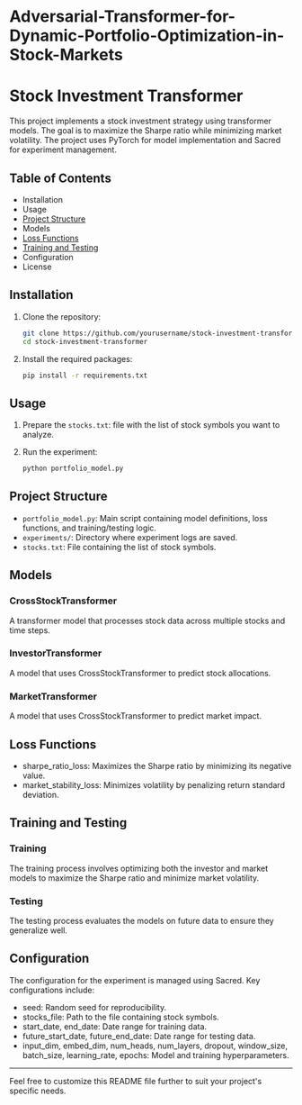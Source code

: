 # Adversarial-Transformer-for-Dynamic-Portfolio-Optimization-in-Stock-Markets

# Stock Investment Transformer

This project implements a stock investment strategy using transformer models. The goal is to maximize the Sharpe ratio while minimizing market volatility. The project uses PyTorch for model implementation and Sacred for experiment management.

## Table of Contents

- Installation
- Usage
- [Project Structure](#project-structure)
- Models
- [Loss Functions](#loss-functions)
- [Training and Testing](#training-and-testing)
- Configuration
- License

## Installation

1. Clone the repository:
    ```sh
    git clone https://github.com/yourusername/stock-investment-transformer.git
    cd stock-investment-transformer
    ```

2. Install the required packages:
    ```sh
    pip install -r requirements.txt
    ```

## Usage

1. Prepare the `stocks.txt`: file with the list of stock symbols you want to analyze.

2. Run the experiment:
    ```sh
    python portfolio_model.py
    ```

## Project Structure

- `portfolio_model.py`: Main script containing model definitions, loss functions, and training/testing logic.
- `experiments/`: Directory where experiment logs are saved.
- `stocks.txt`: File containing the list of stock symbols.

## Models

### CrossStockTransformer

A transformer model that processes stock data across multiple stocks and time steps.

### InvestorTransformer

A model that uses CrossStockTransformer to predict stock allocations.

### MarketTransformer

A model that uses CrossStockTransformer to predict market impact.

## Loss Functions

- sharpe_ratio_loss: Maximizes the Sharpe ratio by minimizing its negative value.
- market_stability_loss: Minimizes volatility by penalizing return standard deviation.

## Training and Testing

### Training

The training process involves optimizing both the investor and market models to maximize the Sharpe ratio and minimize market volatility.

### Testing

The testing process evaluates the models on future data to ensure they generalize well.

## Configuration

The configuration for the experiment is managed using Sacred. Key configurations include:

- seed: Random seed for reproducibility.
- stocks_file: Path to the file containing stock symbols.
- start_date, end_date: Date range for training data.
- future_start_date, future_end_date: Date range for testing data.
- input_dim, embed_dim, num_heads, num_layers, dropout, window_size, batch_size, learning_rate, epochs: Model and training hyperparameters.

---

Feel free to customize this README file further to suit your project's specific needs.
